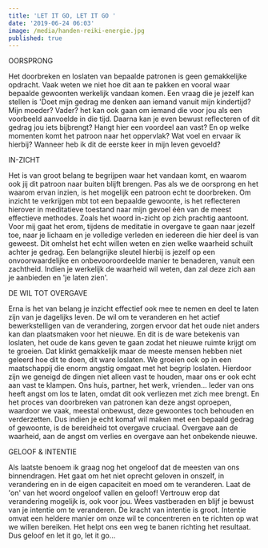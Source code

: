 ```yaml
---
title: 'LET IT GO, LET IT GO '
date: '2019-06-24 06:03'
image: /media/handen-reiki-energie.jpg
published: true
---
```

OORSPRONG

Het doorbreken en loslaten van bepaalde patronen is geen gemakkelijke opdracht. Vaak weten we niet hoe dit aan te pakken en vooral waar bepaalde gewoonten werkelijk vandaan komen. Een vraag die je jezelf kan stellen is 'Doet mijn gedrag me denken aan iemand vanuit mijn kindertijd? Mijn moeder? Vader? het kan ook gaan om iemand die voor jou als een voorbeeld aanvoelde in die tijd. Daarna kan je even bewust reflecteren of dit gedrag jou iets bijbrengt? Hangt hier een voordeel aan vast? En op welke momenten komt het patroon naar het oppervlak? Wat voel en ervaar ik hierbij? Wanneer heb ik dit de eerste keer in mijn leven gevoeld? 

IN-ZICHT

Het is van groot belang te begrijpen waar het vandaan komt, en waarom ook jij dit patroon naar buiten blijft brengen. Pas als we de oorsprong en het waarom ervan inzien, is het mogelijk een patroon echt te doorbreken. Om inzicht te verkrijgen mbt tot een bepaalde gewoonte, is het reflecteren hierover in meditatieve toestand naar mijn gevoel één van de meest effectieve methodes. Zoals het woord in-zicht op zich prachtig aantoont. Voor mij gaat het erom, tijdens de meditatie in overgave te gaan naar jezelf toe, naar je lichaam en je volledige verleden en iedereen die hier deel is van geweest. Dit omhelst het echt willen weten en zien welke waarheid schuilt achter je gedrag. Een belangrijke sleutel hierbij is jezelf op een onvoorwaardelijke en onbevooroordeelde manier te benaderen, vanuit een zachtheid. Indien je werkelijk de waarheid wil weten, dan zal deze zich aan je aanbieden en 'je laten zien'.  

DE WIL TOT OVERGAVE

Erna is het van belang je inzicht effectief ook mee te nemen en deel te laten zijn van je dagelijks leven. De wil om te veranderen en het actief bewerkstelligen van de verandering, zorgen ervoor dat het oude niet anders kan dan plaatsmaken voor het nieuwe. En dit is de ware betekenis van loslaten, het oude de kans geven te gaan zodat het nieuwe ruimte krijgt om te groeien. Dat klinkt gemakkelijk maar de meeste mensen hebben niet geleerd hoe dit te doen, dit ware loslaten. We groeien ook op in een maatschappij die enorm angstig omgaat met het begrip loslaten. Hierdoor zijn we geneigd de dingen niet alleen vast te houden, maar ons er ook echt aan vast te klampen. Ons huis, partner, het werk, vrienden... Ieder van ons heeft angst om los te laten, omdat dit ook verliezen met zich mee brengt. En het proces van doorbreken van patronen kan deze angst oproepen, waardoor we vaak, meestal onbewust, deze gewoontes toch behouden en verderzetten. Dus indien je echt komaf wil maken met een bepaald gedrag of gewoonte, is de bereidheid tot overgave cruciaal. Overgave aan de waarheid, aan de angst om verlies en overgave aan het onbekende nieuwe.  

GELOOF & INTENTIE

Als laatste benoem ik graag nog het ongeloof dat de meesten van ons binnendragen. Het gaat om het niet oprecht geloven in onszelf, in verandering en in de eigen capaciteit en moed om te veranderen. Laat de 'on' van het woord ongeloof vallen en geloof! Vertrouw erop dat verandering mogelijk is, ook voor jou. Wees vastberaden en blijf je bewust van je intentie om te veranderen. De kracht van intentie is groot. Intentie omvat een heldere manier om onze wil te concentreren en te richten op wat we willen bereiken. Het helpt ons een weg te banen richting het resultaat. Dus geloof en let it go, let it go...



